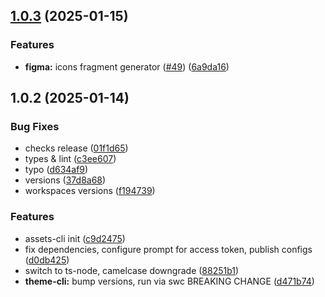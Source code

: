 

## [1.0.3](https://github.com/atls/figma/compare/@atls/figma-assets-cli@1.0.2...@atls/figma-assets-cli@1.0.3) (2025-01-15)


### Features


* **figma:** icons fragment generator ([#49](https://github.com/atls/figma/issues/49)) ([6a9da16](https://github.com/atls/figma/commit/6a9da16b8312ff8a5ea2cb2d46f506f8927b0e3c))



## 1.0.2 (2025-01-14)

### Bug Fixes

- checks release ([01f1d65](https://github.com/atls/figma/commit/01f1d6554c5656ffb66fbe16cb4bd09275d6eed6))
- types & lint ([c3ee607](https://github.com/atls/figma/commit/c3ee607aab083d1560bda7dfc4c3cc524c72bd29))
- typo ([d634af9](https://github.com/atls/figma/commit/d634af9f4449af4228637817adf139b91f919413))
- versions ([37d8a68](https://github.com/atls/figma/commit/37d8a6811e78333dd0d338bb53edf99e9d7ef280))
- workspaces versions ([f194739](https://github.com/atls/figma/commit/f1947396015b90ce5dbb913549f9ff6bb13059b8))

### Features

- assets-cli init ([c9d2475](https://github.com/atls/figma/commit/c9d24759ce4dac515d61ede039adea9af32a749d))
- fix dependencies, configure prompt for access token, publish configs ([d0db425](https://github.com/atls/figma/commit/d0db42522e5a90b1da9a81afd633ea1cd59002fa))
- switch to ts-node, camelcase downgrade ([88251b1](https://github.com/atls/figma/commit/88251b1656f9d21b72a54f797e17a3649d87b540))
- **theme-cli:** bump versions, run via swc BREAKING CHANGE ([d471b74](https://github.com/atls/figma/commit/d471b74484839bb96dc4002a327cbad51af58171))
